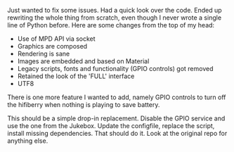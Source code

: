 Just wanted to fix some issues. Had a quick look over the code. Ended up rewriting the whole thing from scratch, even though I never wrote a single line of Python before. 
Here are some changes from the top of my head:

- Use of MPD API via socket
- Graphics are composed
- Rendering is sane
- Images are embedded and based on Material
- Legacy scripts, fonts and functionality (GPIO controls) got removed
- Retained the look of the 'FULL' interface
- UTF8

There is one more feature I wanted to add, namely GPIO controls to turn off the hifiberry when nothing is playing to save battery.

This should be a simple drop-in replacement. Disable the GPIO service and use the one from the Jukebox. Update the configfile, replace the script, install missing dependencies. That should do it.
Look at the original repo for anything else.

